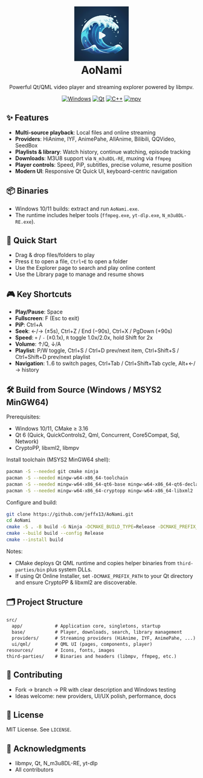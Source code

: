 # <div align="center"><img src="resources/icon_wave.png" alt="AoNami" width="144" height="144"/><br/>AoNami</div>

<div align="center">

Powerful Qt/QML video player and streaming explorer powered by libmpv.

[![Windows](https://img.shields.io/badge/Windows-0078D6?style=for-the-badge&logo=windows&logoColor=white)](https://www.microsoft.com/windows)
[![Qt](https://img.shields.io/badge/Qt-41CD52?style=for-the-badge&logo=qt&logoColor=white)](https://www.qt.io/)
[![C++](https://img.shields.io/badge/C++-00599C?style=for-the-badge&logo=c%2B%2B&logoColor=white)](https://isocpp.org/)
[![mpv](https://img.shields.io/badge/libmpv-000000?style=for-the-badge&logo=mpv&logoColor=white)](https://mpv.io/)

</div>

## ✨ Features

- **Multi-source playback**: Local files and online streaming
- **Providers**: HiAnime, IYF, AnimePahe, AllAnime, Bilibili, QQVideo, SeedBox
- **Playlists & library**: Watch history, continue watching, episode tracking
- **Downloads**: M3U8 support via `N_m3u8DL-RE`, muxing via `ffmpeg`
- **Player controls**: Speed, PiP, subtitles, precise volume, resume position
- **Modern UI**: Responsive Qt Quick UI, keyboard-centric navigation

## 📦 Binaries

- Windows 10/11 builds: extract and run `AoNami.exe`.
- The runtime includes helper tools (`ffmpeg.exe`, `yt-dlp.exe`, `N_m3u8DL-RE.exe`).

## 🧪 Quick Start

- Drag & drop files/folders to play
- Press `E` to open a file, `Ctrl+E` to open a folder
- Use the Explorer page to search and play online content
- Use the Library page to manage and resume shows

## 🎮 Key Shortcuts

- **Play/Pause**: Space
- **Fullscreen**: F (Esc to exit)
- **PiP**: Ctrl+A
- **Seek**: ←/→ (±5s), Ctrl+Z / End (−90s), Ctrl+X / PgDown (+90s)
- **Speed**: `+` / `-` (±0.1x), `R` toggle 1.0x/2.0x, hold Shift for 2x
- **Volume**: ↑/Q, ↓/A
- **Playlist**: P/W toggle, Ctrl+S / Ctrl+D prev/next item, Ctrl+Shift+S / Ctrl+Shift+D prev/next playlist
- **Navigation**: 1..6 to switch pages, Ctrl+Tab / Ctrl+Shift+Tab cycle, Alt+←/→ history

## 🛠️ Build from Source (Windows / MSYS2 MinGW64)

Prerequisites:

- Windows 10/11, CMake ≥ 3.16
- Qt 6 (Quick, QuickControls2, Qml, Concurrent, Core5Compat, Sql, Network)
- CryptoPP, libxml2, libmpv

Install toolchain (MSYS2 MinGW64 shell):

```bash
pacman -S --needed git cmake ninja
pacman -S --needed mingw-w64-x86_64-toolchain
pacman -S --needed mingw-w64-x86_64-qt6-base mingw-w64-x86_64-qt6-declarative mingw-w64-x86_64-qt6-svg
pacman -S --needed mingw-w64-x86_64-cryptopp mingw-w64-x86_64-libxml2
```

Configure and build:

```bash
git clone https://github.com/jeffx13/AoNami.git
cd AoNami
cmake -S . -B build -G Ninja -DCMAKE_BUILD_TYPE=Release -DCMAKE_PREFIX_PATH="C:/msys64/mingw64"
cmake --build build --config Release
cmake --install build
```

Notes:

- CMake deploys Qt QML runtime and copies helper binaries from `third-parties/bin` plus system DLLs.
- If using Qt Online Installer, set `-DCMAKE_PREFIX_PATH` to your Qt directory and ensure CryptoPP & libxml2 are discoverable.

## 🗂️ Project Structure

```
src/
  app/            # Application core, singletons, startup
  base/           # Player, downloads, search, library management
  providers/      # Streaming providers (HiAnime, IYF, AnimePahe, ...)
  ui/qml/         # QML UI (pages, components, player)
resources/        # Icons, fonts, images
third-parties/    # Binaries and headers (libmpv, ffmpeg, etc.)
```

## 🤝 Contributing

- Fork → branch → PR with clear description and Windows testing
- Ideas welcome: new providers, UI/UX polish, performance, docs

## 📄 License

MIT License. See `LICENSE`.

## 🙏 Acknowledgments

- libmpv, Qt, N_m3u8DL-RE, yt-dlp
- All contributors
